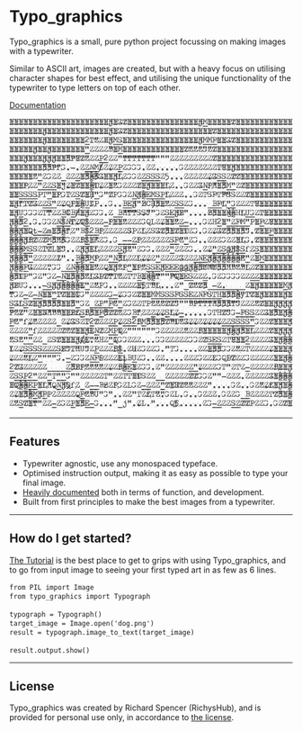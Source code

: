 Typo_graphics
=============

Typo_graphics is a small, pure python project focussing on making images with a typewriter.

Similar to ASCII art, images are created, but with a heavy focus on utilising character shapes for best effect, and utilising the unique functionality of the typewriter to type letters on top of each other.

[Documentation](https://richyshub.github.io/Typo_graphics)

![](./docs/source/Images/aus_shep_crop-output.png)

---

Features
--------
- Typewriter agnostic, use any monospaced typeface.
- Optimised instruction output, making it as easy as possible to type your final image.
- [Heavily documented](https://richyshub.github.io/Typo_graphics) both in terms of function, and development.
- Built from first principles to make the best images from a typewriter.

---

How do I get started?
---------------------
[The Tutorial](https://richyshub.github.io/Typo_graphics/tutorial) is the best place to get to grips with using Typo_graphics, and to go from input image to seeing your first typed art in as few as 6 lines.

```
from PIL import Image
from typo_graphics import Typograph

typograph = Typograph()
target_image = Image.open('dog.png')
result = typograph.image_to_text(target_image)

result.output.show()
```
---

License
-------
Typo_graphics was created by Richard Spencer (RichysHub), and is provided for personal use only, in accordance to [the license](./license.txt).
